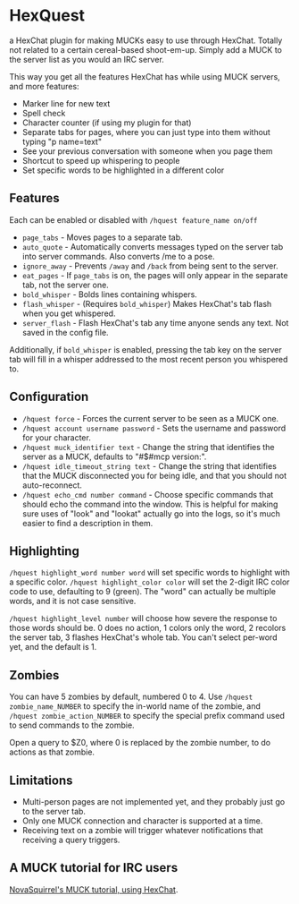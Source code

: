 # HexQuest
a HexChat plugin for making MUCKs easy to use through HexChat.
Totally not related to a certain cereal-based shoot-em-up.
Simply add a MUCK to the server list as you would an IRC server.

This way you get all the features HexChat has while using MUCK servers, and more features:

 * Marker line for new text
 * Spell check
 * Character counter (if using my plugin for that)
 * Separate tabs for pages, where you can just type into them without typing "p name=text"
 * See your previous conversation with someone when you page them
 * Shortcut to speed up whispering to people
 * Set specific words to be highlighted in a different color

## Features
Each can be enabled or disabled with `/hquest feature_name on/off`

 * `page_tabs` - Moves pages to a separate tab.
 * `auto_quote` - Automatically converts messages typed on the server tab into server commands. Also converts /me to a pose.
 * `ignore_away` - Prevents `/away` and `/back` from being sent to the server.
 * `eat_pages` - If `page_tabs` is on, the pages will only appear in the separate tab, not the server one.
 * `bold_whisper` - Bolds lines containing whispers.
 * `flash_whisper` - (Requires `bold_whisper`) Makes HexChat's tab flash when you get whispered.
 * `server_flash` - Flash HexChat's tab any time anyone sends any text. Not saved in the config file.

Additionally, if `bold_whisper` is enabled, pressing the tab key on the server tab will fill in a whisper addressed to the most recent person you whispered to.

## Configuration

 * `/hquest force` - Forces the current server to be seen as a MUCK one.
 * `/hquest account username password` - Sets the username and password for your character.
 * `/hquest muck_identifier text` - Change the string that identifies the server as a MUCK, defaults to "#$#mcp version:".
 * `/hquest idle_timeout_string text` - Change the string that identifies that the MUCK disconnected you for being idle, and that you should not auto-reconnect.
 * `/hquest echo_cmd number command` - Choose specific commands that should echo the command into the window. This is helpful for making sure uses of "look" and "lookat" actually go into the logs, so it's much easier to find a description in them.

## Highlighting

`/hquest highlight_word number word` will set specific words to highlight with a specific color. `/hquest highlight_color color` will set the 2-digit IRC color code to use, defaulting to 9 (green). The "word" can actually be multiple words, and it is not case sensitive.

`/hquest highlight_level number` will choose how severe the response to those words should be. 0 does no action, 1 colors only the word, 2 recolors the server tab, 3 flashes HexChat's whole tab. You can't select per-word yet, and the default is 1.

## Zombies

You can have 5 zombies by default, numbered 0 to 4. Use `/hquest zombie_name_NUMBER` to specify the in-world name of the zombie, and `/hquest zombie_action_NUMBER` to specify the special prefix command used to send commands to the zombie.

Open a query to $Z0, where 0 is replaced by the zombie number, to do actions as that zombie.

## Limitations

 * Multi-person pages are not implemented yet, and they probably just go to the server tab.
 * Only one MUCK connection and character is supported at a time.
 * Receiving text on a zombie will trigger whatever notifications that receiving a query triggers.

## A MUCK tutorial for IRC users
[NovaSquirrel's MUCK tutorial, using HexChat](http://wiki.novasquirrel.com/MUCK%20tutorial).
